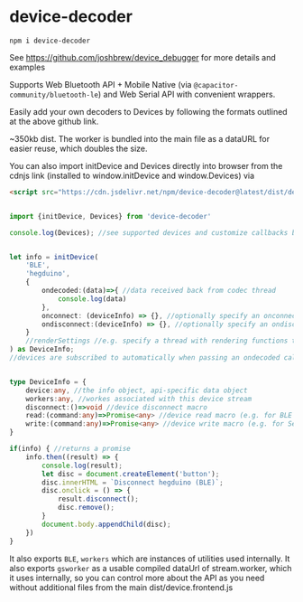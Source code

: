 # device-decoder

`npm i device-decoder`

See https://github.com/joshbrew/device_debugger for more details and examples

Supports Web Bluetooth API + Mobile Native (via `@capacitor-community/bluetooth-le`) and Web Serial API with convenient wrappers.

Easily add your own decoders to Devices by following the formats outlined at the above github link.

~350kb dist. The worker is bundled into the main file as a dataURL for easier reuse, which doubles the size.

You can also import initDevice and Devices directly into browser from the cdnjs link (installed to window.initDevice and window.Devices) via 
```html
<script src="https://cdn.jsdelivr.net/npm/device-decoder@latest/dist/device.frontend.js"></script>
```


```ts

import {initDevice, Devices} from 'device-decoder'

console.log(Devices); //see supported devices and customize callbacks before instantiating


let info = initDevice(
    'BLE', 
    'hegduino', 
    {
        ondecoded:(data)=>{ //data received back from codec thread
            console.log(data)
        },
        onconnect: (deviceInfo) => {}, //optionally specify an onconnect handler
        ondisconnect:(deviceInfo) => {}, //optionally specify an ondisconnect handler
    }
    //renderSettings //e.g. specify a thread with rendering functions that receives data directly from the decoder thread (no round trip to main thread)
) as DeviceInfo;
//devices are subscribed to automatically when passing an ondecoded callback or object e.g. with specifics for different BLE notifications


type DeviceInfo = {
    device:any, //the info object, api-specific data object
    workers:any, //workes associated with this device stream
    disconnect:()=>void //device disconnect macro
    read:(command:any)=>Promise<any> //device read macro (e.g. for BLE read characteristics),
    write:(command:any)=>Promise<any> //device write macro (e.g. for Serial commands or BLE write characteristics)
}

if(info) { //returns a promise
    info.then((result) => {
        console.log(result);
        let disc = document.createElement('button');
        disc.innerHTML = `Disconnect hegduino (BLE)`;
        disc.onclick = () => {
            result.disconnect();
            disc.remove();
        }
        document.body.appendChild(disc);
    })
}
```

It also exports `BLE`, `workers` which are instances of utilities used internally. It also exports `gsworker` as a usable compiled dataUrl of stream.worker, which it uses internally, so you can control more about the API as you need without additional files from the main dist/device.frontend.js 
